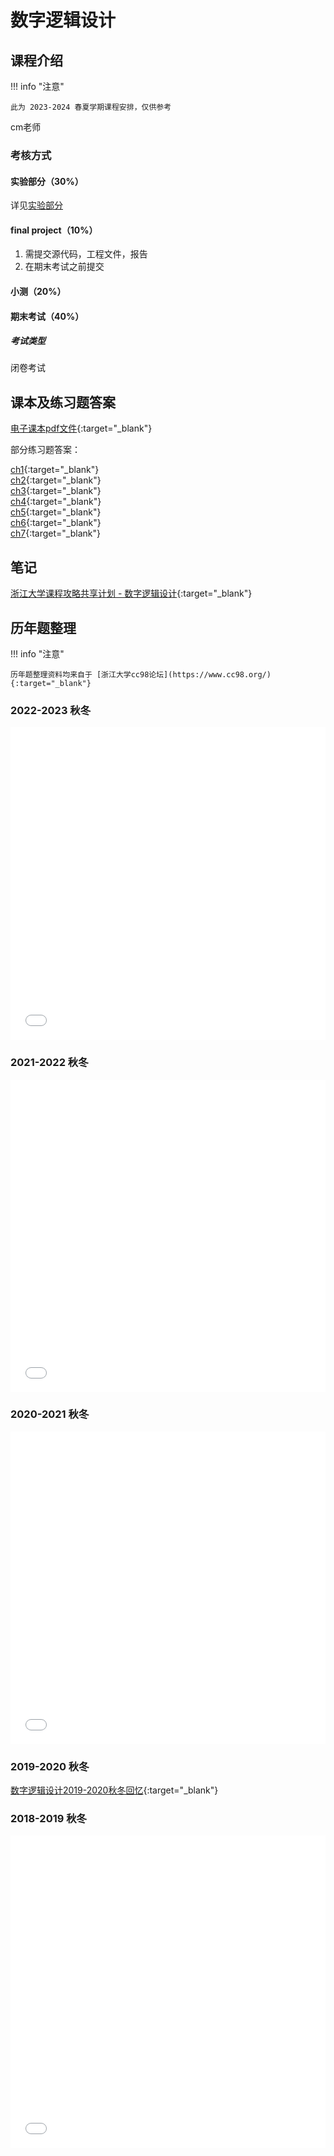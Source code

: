 # 数字逻辑设计

## 课程介绍

!!! info "注意"

    此为 2023-2024 春夏学期课程安排，仅供参考

cm老师

### 考核方式

#### 实验部分（30%）

详见[实验部分](./lab/index.md)

#### final project（10%）

1. 需提交源代码，工程文件，报告
2. 在期末考试之前提交

#### 小测（20%）

#### 期末考试（40%）

##### 考试类型

闭卷考试

## 课本及练习题答案

[电子课本pdf文件](../../../file/digital_logic_design/digital_doc5.pdf){:target="_blank"}

部分练习题答案：

[ch1](../../../file/digital_logic_design/digital_doc6.pdf){:target="_blank"}<br/>
[ch2](../../../file/digital_logic_design/digital_doc7.pdf){:target="_blank"}<br/>
[ch3](../../../file/digital_logic_design/digital_doc8.pdf){:target="_blank"}<br/>
[ch4](../../../file/digital_logic_design/digital_doc9.pdf){:target="_blank"}<br/>
[ch5](../../../file/digital_logic_design/digital_doc10.pdf){:target="_blank"}<br/>
[ch6](../../../file/digital_logic_design/digital_doc11.pdf){:target="_blank"}<br/>
[ch7](../../../file/digital_logic_design/digital_doc12.pdf){:target="_blank"}

## 笔记

[浙江大学课程攻略共享计划 - 数字逻辑设计](https://qsctech.github.io/zju-icicles/%E6%95%B0%E5%AD%97%E9%80%BB%E8%BE%91%E8%AE%BE%E8%AE%A1/){:target="_blank"}

## 历年题整理

!!! info "注意"

    历年题整理资料均来自于 [浙江大学cc98论坛](https://www.cc98.org/){:target="_blank"}

### 2022-2023 秋冬

<embed src="../../../file/digital_logic_design/digital_doc1.pdf" type="application/pdf" width="100%" height="500" />

### 2021-2022 秋冬

<embed src="../../../file/digital_logic_design/digital_doc2.pdf" type="application/pdf" width="100%" height="500" />

### 2020-2021 秋冬

<embed src="../../../file/digital_logic_design/digital_doc3.pdf" type="application/pdf" width="100%" height="500" />

### 2019-2020 秋冬

[数字逻辑设计2019-2020秋冬回忆](https://www.cc98.org/topic/4900664){:target="_blank"}

### 2018-2019 秋冬

<embed src="../../../file/digital_logic_design/digital_doc4.pdf" type="application/pdf" width="100%" height="500" />
